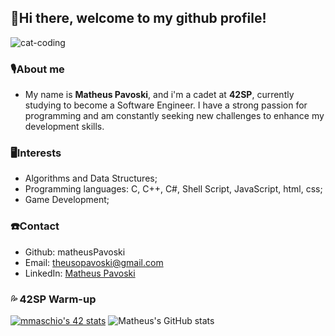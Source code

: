 ## :vulcan_salute:Hi there, welcome to my github profile! 
![cat-coding](https://github.com/matheusPavoski/matheusPavoski/assets/54029562/c44538aa-1ebd-4cea-aa42-c7bf850d4edd)
### :studio_microphone:About me 
- My name is <strong>Matheus Pavoski</strong>, and i'm a cadet at <strong>42SP</strong>, currently studying to become a Software Engineer. I have a strong passion for programming and am constantly
seeking new challenges to enhance my development skills.
### :desktop_computer:Interests 
- Algorithms and Data Structures;
- Programming languages: C, C++, C#, Shell Script, JavaScript, html, css;
- Game Development;
### :telephone:Contact 
- Github: matheusPavoski
- Email: theusopavoski@gmail.com
- LinkedIn: [Matheus Pavoski](https://www.linkedin.com/in/matheus-pavoski-a5601b190/)
### :sweat_drops: 42SP Warm-up 
[![mmaschio's 42 stats](https://badge42.vercel.app/api/v2/clkblnlu7001608l83ar9hs4v/stats?cursusId=60&coalitionId=undefined)](https://github.com/JaeSeoKim/badge42)
![Matheus's GitHub stats](https://github-readme-stats.vercel.app/api?username=matheusPavoski&theme=dark&show_icons=true)

